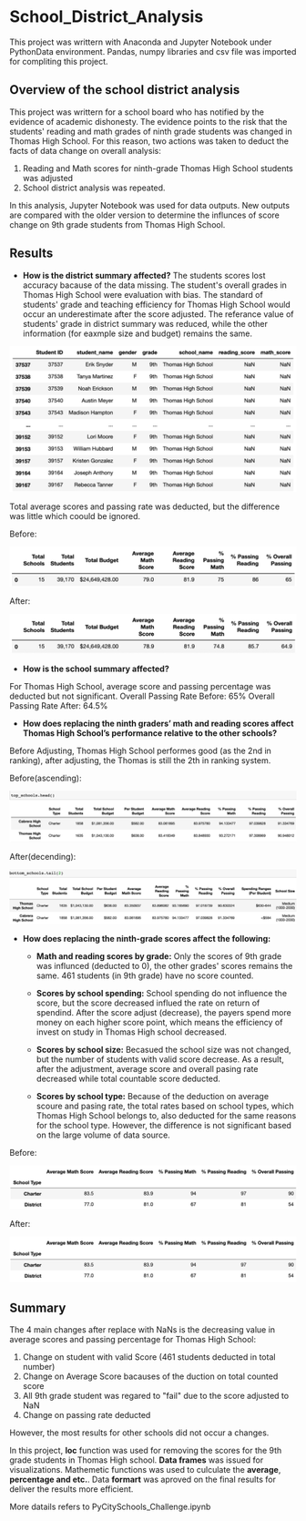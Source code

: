 # School_District_Analysis
This project was writtern with Anaconda and Jupyter Notebook under PythonData environment.  Pandas, numpy libraries and csv file was imported for compliting this project.


## Overview of the school district analysis

This project was writtern for a school board who has notified by the evidence of academic dishonesty.  The evidence points to the risk that the students' reading and math grades of ninth grade students was changed in Thomas High School.  For this reason, two actions was taken to deduct the facts of data change on overall analysis:
  1. Reading and Math scores for ninth-grade Thomas High School students was adjusted
  2. School district analysis was repeated.

In this analysis, Jupyter Notebook was used for data outputs. New outputs are compared with the older version to determine the influnces of score change on 9th grade students from Thomas High School.


## Results

- **How is the district summary affected?**
The students scores lost accuracy bacause of the data missing.  The student's overall grades in Thomas High School were evaluation with bias. The standard of students' grade and teaching efficiency for Thomas High School would occur an underestimate after the score adjusted. The referance value of students' grade in district summary was reduced, while the other information (for eaxmple size and budget) remains the same.

![Thomas 9th grade scores adjusted](Resources/thomas_9th_NaN.png)


Total average scores and passing rate was deducted, but the difference was little which coould be ignored.

Before:

![1](Resources/1.png)

After:

![1_NaN](Resources/1_NaN.png)


- **How is the school summary affected?**

For Thomas High School, average score and passing percentage was deducted but not significant.
Overall Passing Rate Before: 65%
Overall Passing Rate After: 64.5%

- **How does replacing the ninth graders’ math and reading scores affect Thomas High School’s performance relative to the other schools?**

Before Adjusting, Thomas High School performes good (as the 2nd in ranking), after adjusting, the Thomas is still the 2th in ranking system.

Before(ascending):

![3t](Resources/3t.png)

After(decending):

![2b](Resources/2b.png)

- **How does replacing the ninth-grade scores affect the following:**

  * **Math and reading scores by grade:** 
  Only the scores of 9th grade was influnced (deducted to 0), the other grades' scores remains the same. 461 students (in 9th grade) have no score counted.
  
  * **Scores by school spending:** 
  School spending do not influence the score, but the score decreased influed the rate on return of spendind.  After the score adjust (decrease), the payers spend more money on each higher score point, which means the efficiency of invest on study in Thomas High school decreased. 
  
  * **Scores by school size:** 
  Becasued the school size was not changed, but the number of students with valid score decrease. As a result, after the adjustment, average score and overall pasing rate decreased while total countable score deducted.
  
  * **Scores by school type:** 
Because of the deduction on average scoure and pasing rate, the total rates based on school types, which Thomas High School belongs to, also deducted for the same reasons for the school type. However, the difference is not significant based on the large volume of data source.

Before:

![7](Resources/7.png)

After:

![7_NaN](Resources/7_NaN.png)


## Summary 

The 4 main changes after replace with NaNs is the decreasing value in average scores and passing percentage for Thomas High School:
  1. Change on student with valid Score (461 students deducted in total number)
  2. Change on Average Score bacauses of the duction on total counted score
  3. All 9th grade student was regared to "fail" due to the score adjusted to NaN
  4. Change on passing rate deducted
  
However, the most results for other schools did not occur a changes.

In this project, **loc** function was used for removing the scores for the 9th grade students in Thomas High school.  **Data frames** was issued for visualizations. Mathemetic functions was used to culculate the **average**, **percentage and etc.**.  Data **formart** was aproved on the final results for deliver the results more efficient.

More datails refers to PyCitySchools_Challenge.ipynb 
